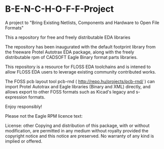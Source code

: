 # B-E-N-C-H-O-F-F-Project

A project to "Bring Existing Netlists, Components and Hardware to Open File Formats"

This a repository for free and freely distributable EDA libraries 

The repository has been inaugurated with the default footprint library from the freeware Protel Autotrax EDA package, along with the freely distributable rpm of CADSOFT Eagle Binary format parts libraries.

This repository is a resource for FLOSS EDA toolchains and is intened to allow FLOSS EDA users to leverage existing community contributed works.

The FOSS pcb layout tool pcb-rnd ( http://repo.hu/projects/pcb-rnd/ ) can import Protel Autotrax and Eagle libraries (Binary and XML) directly, and allows export to other FOSS formats such as Kicad's legacy and s-expression formats.   

Enjoy responsibly!

Please not the Eagle RPM licence text:

License: other
    Copying and distribution of this package, with or without
    modification, are permitted in any medium without royalty
    provided the copyright notice and this notice are
    preserved. No warranty of any kind is implied or offered.
